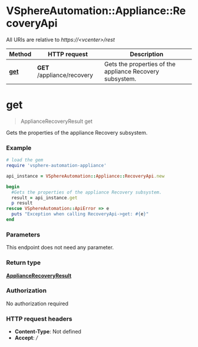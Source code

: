 # VSphereAutomation::Appliance::RecoveryApi

All URIs are relative to *https://&lt;vcenter&gt;/rest*

Method | HTTP request | Description
------------- | ------------- | -------------
[**get**](RecoveryApi.md#get) | **GET** /appliance/recovery | Gets the properties of the appliance Recovery subsystem.


# **get**
> ApplianceRecoveryResult get

Gets the properties of the appliance Recovery subsystem.

### Example
```ruby
# load the gem
require 'vsphere-automation-appliance'

api_instance = VSphereAutomation::Appliance::RecoveryApi.new

begin
  #Gets the properties of the appliance Recovery subsystem.
  result = api_instance.get
  p result
rescue VSphereAutomation::ApiError => e
  puts "Exception when calling RecoveryApi->get: #{e}"
end
```

### Parameters
This endpoint does not need any parameter.

### Return type

[**ApplianceRecoveryResult**](ApplianceRecoveryResult.md)

### Authorization

No authorization required

### HTTP request headers

 - **Content-Type**: Not defined
 - **Accept**: */*



